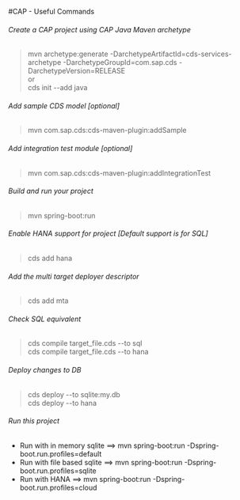 #CAP - Useful Commands

###### Create a CAP project using CAP Java Maven archetype 
> mvn archetype:generate -DarchetypeArtifactId=cds-services-archetype -DarchetypeGroupId=com.sap.cds -DarchetypeVersion=RELEASE </br>
or </br>
> cds init <PROJECT-ROOT> --add java

###### Add sample CDS model [optional] 
> mvn com.sap.cds:cds-maven-plugin:addSample

###### Add integration test module [optional] 
> mvn com.sap.cds:cds-maven-plugin:addIntegrationTest

###### Build and run your project 
> mvn spring-boot:run

###### Enable HANA support for project [Default support is for SQL] 
> cds add hana

###### Add the multi target deployer descriptor
> cds add mta

###### Check SQL equivalent 
> cds compile target_file.cds --to sql </br>
> cds compile target_file.cds --to hana

###### Deploy changes to DB
> cds deploy --to sqlite:my.db </br>
> cds deploy --to hana


###### Run this project
- Run with in memory sqlite
	==> mvn spring-boot:run -Dspring-boot.run.profiles=default
- Run with file based sqlite
	==> mvn spring-boot:run -Dspring-boot.run.profiles=sqlite
- Run with HANA 
	==> mvn spring-boot:run -Dspring-boot.run.profiles=cloud
